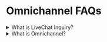 # Omnichannel FAQs

<details>

<summary>What is LiveChat Inquiry?</summary>

A Livechat inquiry is an internal data structure that controls the Omnichannel queue. The conversation state - _ready, queued, or taken_ - is a state of the conversation in the queue, and data is stored in the inquiry collection. It won’t be helpful for the bot integration because the Omnichannel routing system will handle all stuff.

</details>

<details>

<summary>What is Omnichannel?</summary>

Omnichannel, previously known as Livechat, is a product that has expanded to include Whatsapp and Facebook Messenger and is set to interoperate with other technologies like Viber, WeChat, Blackberry, Apple Business Message, and RCS in the near future.

</details>
